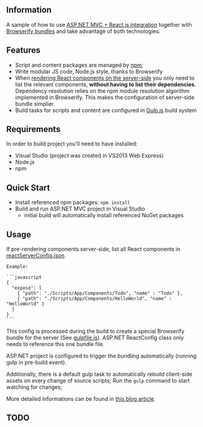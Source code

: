 ## Information

A sample of how to use [ASP.NET MVC + React.js integration](http://reactjs.net/) together with [Browserify bundles](http://browserify.org/) and take advantage of both technologies. 

## Features

* Script and content packages are managed by [npm](https://www.npmjs.org/);
* Write modular JS code, Node.js style, thanks to Browserify
* When [rendering React components on the server-side](http://reactjs.net/guides/server-side-rendering.html) you only need to list the relevant components, **without having to list their dependencies**. Dependency resolution relies on the npm module resolution algorithm implemented in Browserify. This makes the configuration of server-side bundle simplier. 
* Build tasks for scripts and content are configured in [Gulp.js](http://gulpjs.com/) build system

## Requirements

In order to build project you'll need to have installed:

* Visual Studio (project was created in VS2013 Web Express)
* Node.js
* npm

## Quick Start

* Install referenced npm packages: ``` npm install ```
* Build and run ASP.NET MVC project in Visual Studio 
	* initial build will automatically install referenced NuGet packages
 

## Usage

If pre-rendering components server-side, list all React components in [reactServerConfig.json](./reactServerConfig.json).

	Example:

	```javascript
	{
	  "expose": [
	    { "path": "./Scripts/App/Components/Todo", "name" : "Todo" },
	    { "path": "./Scripts/App/Components/HelloWorld", "name" : "HelloWorld" }
	  ]
	}
	```
This config is processed during the build to create a special Browserify bundle for the server (See [gulpfile.js](./gulpfile.js)). ASP.NET ReactConfig class only needs to reference this one bundle file. 

ASP.NET project is configured to trigger the bundling automatically (running gulp in pre-build event).

Additionally, there is a default gulp task to automatically rebuild client-side assets on every change of source scripts; Run the ```gulp``` command to start watching for changes;
 
More detailed informations can be found in [this blog article](#).

## TODO


